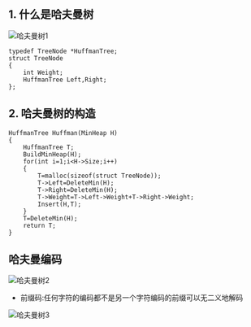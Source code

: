 ## 1. 什么是哈夫曼树

![哈夫曼树1](https://note.youdao.com/yws/api/personal/file/WEB81a9c89f016e0fd0294d283c75336619?method=download&shareKey=c97ec47e90aa424ea7bbc11a71382cff)

```
typedef TreeNode *HuffmanTree;
struct TreeNode
{
    int Weight;
    HuffmanTree Left,Right;
};
```

## 2. 哈夫曼树的构造

```
HuffmanTree Huffman(MinHeap H)
{
    HuffmanTree T;
    BuildMinHeap(H);
    for(int i=1;i<H->Size;i++)
    {
        T=malloc(sizeof(struct TreeNode));
        T->Left=DeleteMin(H);
        T->Right=DeleteMin(H);
        T->Weight=T->Left->Weight+T->Right->Weight;
        Insert(H,T);
    }
    T=DeleteMin(H);
    return T;
}
```

## 哈夫曼编码

![哈夫曼树2](https://note.youdao.com/yws/api/personal/file/WEB2c56cf8f5add55db899927dc53d766a8?method=download&shareKey=79c4d2c913ca46e370c3b96a5727fd73)

* 前缀码:任何字符的编码都不是另一个字符编码的前缀可以无二义地解码

![哈夫曼树3](https://note.youdao.com/yws/api/personal/file/WEB4d210a04193f399c412bca9c9354b357?method=download&shareKey=f674077bf819f3eeeffe2243c53da937)
